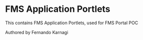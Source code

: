 # FMS Application Portlets
This contains FMS Application Portlets, used for FMS Portal POC

Authored by Fernando Karnagi
